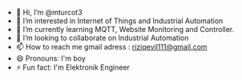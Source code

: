 - 👋 Hi, I’m @mturcot3
- 👀 I’m interested in Internet of Things and Industrial Automation
- 🌱 I’m currently learning MQTT, Website Monitoring and Controller. 
- 💞️ I’m looking to collaborate on Industrial Automation
- 📫 How to reach me gmail adress : riziqevil111@gmail.com
- 😄 Pronouns: I'm boy
- ⚡ Fun fact: I'm Elektronik Engineer

<!---
mturcot3/mturcot3 is a ✨ special ✨ repository because its `README.md` (this file) appears on your GitHub profile.
You can click the Preview link to take a look at your changes.
--->
